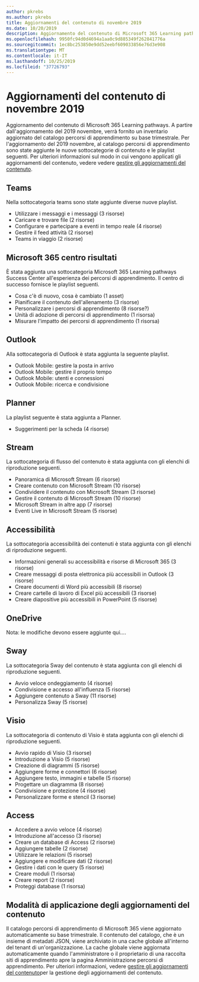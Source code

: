 ```yaml
---
author: pkrebs
ms.author: pkrebs
title: Aggiornamenti del contenuto di novembre 2019
ms.date: 10/20/2019
description: Aggiornamento del contenuto di Microsoft 365 Learning pathways
ms.openlocfilehash: 9950fc94d0d4694a1aa0c9d885349f262841776a
ms.sourcegitcommit: 1ec8bc253850e9dd52eebf609033856e76d3e908
ms.translationtype: MT
ms.contentlocale: it-IT
ms.lasthandoff: 10/25/2019
ms.locfileid: "37726793"
---
```

# <a name="november-2019-content-updates"></a>Aggiornamenti del contenuto di novembre 2019
Aggiornamento del contenuto di Microsoft 365 Learning pathways. A partire dall'aggiornamento del 2019 novembre, verrà fornito un inventario aggiornato del catalogo percorsi di apprendimento su base trimestrale. Per l'aggiornamento del 2019 novembre, al catalogo percorsi di apprendimento sono state aggiunte le nuove sottocategorie di contenuto e le playlist seguenti. Per ulteriori informazioni sul modo in cui vengono applicati gli aggiornamenti del contenuto, vedere vedere [gestire gli aggiornamenti del contenuto](custom_contentupdatesmanage.md).  

## <a name="teams"></a>Teams
Nella sottocategoria teams sono state aggiunte diverse nuove playlist.
- Utilizzare i messaggi e i messaggi (3 risorse)
- Caricare e trovare file (2 risorse)
- Configurare e partecipare a eventi in tempo reale (4 risorse)
- Gestire il feed attività (2 risorse)
- Teams in viaggio (2 risorse)

## <a name="microsoft-365-success-center"></a>Microsoft 365 centro risultati
È stata aggiunta una sottocategoria Microsoft 365 Learning pathways Success Center all'esperienza dei percorsi di apprendimento. Il centro di successo fornisce le playlist seguenti.
- Cosa c'è di nuovo, cosa è cambiato (1 asset)
- Pianificare il contenuto dell'allenamento (3 risorse)
- Personalizzare i percorsi di apprendimento (8 risorse?)
- Unità di adozione di percorsi di apprendimento (1 risorsa)
- Misurare l'impatto dei percorsi di apprendimento (1 risorsa)

## <a name="outlook"></a>Outlook
Alla sottocategoria di Outlook è stata aggiunta la seguente playlist. 
- Outlook Mobile: gestire la posta in arrivo
- Outlook Mobile: gestire il proprio tempo
- Outlook Mobile: utenti e connessioni
- Outlook Mobile: ricerca e condivisione

## <a name="planner"></a>Planner
La playlist seguente è stata aggiunta a Planner. 
- Suggerimenti per la scheda (4 risorse)

## <a name="stream"></a>Stream
La sottocategoria di flusso del contenuto è stata aggiunta con gli elenchi di riproduzione seguenti. 
- Panoramica di Microsoft Stream (6 risorse)
- Creare contenuto con Microsoft Stream (10 risorse)
- Condividere il contenuto con Microsoft Stream (3 risorse)
- Gestire il contenuto di Microsoft Stream (10 risorse)
- Microsoft Stream in altre app (7 risorse)
- Eventi Live in Microsoft Stream (5 risorse)

## <a name="accessibility"></a>Accessibilità
La sottocategoria accessibilità dei contenuti è stata aggiunta con gli elenchi di riproduzione seguenti. 
- Informazioni generali su accessibilità e risorse di Microsoft 365 (3 risorse)
- Creare messaggi di posta elettronica più accessibili in Outlook (3 risorse)
- Creare documenti di Word più accessibili (8 risorse)
- Creare cartelle di lavoro di Excel più accessibili (3 risorse)
- Creare diapositive più accessibili in PowerPoint (5 risorse)

## <a name="onedrive"></a>OneDrive
Nota: le modifiche devono essere aggiunte qui....

## <a name="sway"></a>Sway
La sottocategoria Sway del contenuto è stata aggiunta con gli elenchi di riproduzione seguenti. 
- Avvio veloce ondeggiamento (4 risorse)
- Condivisione e accesso all'influenza (5 risorse)
- Aggiungere contenuto a Sway (11 risorse)
- Personalizza Sway (5 risorse)

## <a name="visio"></a>Visio
La sottocategoria di contenuto di Visio è stata aggiunta con gli elenchi di riproduzione seguenti. 
- Avvio rapido di Visio (3 risorse)
- Introduzione a Visio (5 risorse)
- Creazione di diagrammi (5 risorse)
- Aggiungere forme e connettori (6 risorse)
- Aggiungere testo, immagini e tabelle (5 risorse)
- Progettare un diagramma (8 risorse)
- Condivisione e protezione (4 risorse)
- Personalizzare forme e stencil (3 risorse)

## <a name="access"></a>Access
- Accedere a avvio veloce (4 risorse)
- Introduzione all'accesso (3 risorse)
- Creare un database di Access (2 risorse)
- Aggiungere tabelle (2 risorse)
- Utilizzare le relazioni (5 risorse)
- Aggiungere e modificare dati (2 risorse)
- Gestire i dati con le query (5 risorse)
- Creare moduli (1 risorsa)
- Creare report (2 risorse)
- Proteggi database (1 risorsa)

## <a name="how-content-updates-are-applied"></a>Modalità di applicazione degli aggiornamenti del contenuto
Il catalogo percorsi di apprendimento di Microsoft 365 viene aggiornato automaticamente su base trimestrale. Il contenuto del catalogo, che è un insieme di metadati JSON, viene archiviato in una cache globale all'interno del tenant di un'organizzazione. La cache globale viene aggiornata automaticamente quando l'amministratore o il proprietario di una raccolta siti di apprendimento apre la pagina Amministrazione percorsi di apprendimento. Per ulteriori informazioni, vedere [gestire gli aggiornamenti del contenuto](custom_contentupdatesmanage.md)per la gestione degli aggiornamenti del contenuto. 